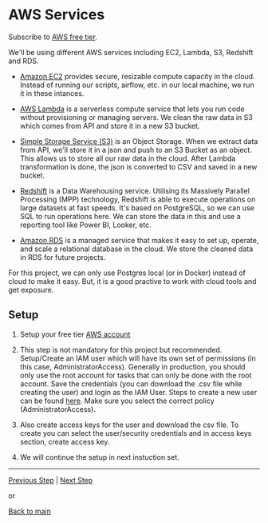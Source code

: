 # AWS Services

Subscribe to [AWS free tier](https://aws.amazon.com/free/?all-free-tier.sort-by=item.additionalFields.SortRank&all-free-tier.sort-order=asc&awsf.Free%20Tier%20Types=*all&awsf.Free%20Tier%20Categories=*all). 

We'll be using different AWS services including EC2, Lambda, S3, Redshift and RDS.

* [Amazon EC2](https://aws.amazon.com/ec2/instance-types/) provides secure, resizable compute capacity in the cloud. Instead of running our scripts, airflow, etc. in our local machine, we run it in these intances.

* [AWS Lambda](https://aws.amazon.com/lambda/) is a serverless compute service that lets you run code without provisioning or managing servers. We clean the raw data in S3 which comes from API and store it in a new S3 bucket. 

* [Simple Storage Service (S3)](https://aws.amazon.com/s3/) is an Object Storage. When we extract data from API, we'll store it in a json and push to an S3 Bucket as an object. This allows us to store all our raw data in the cloud. After Lambda transformation is done, the json is converted to CSV and saved in a new bucket. 

* [Redshift](https://aws.amazon.com/redshift/) is a Data Warehousing service. Utilising its Massively Parallel Processing (MPP) technology, Redshift is able to execute operations on large datasets at fast speeds. It's based on PostgreSQL, so we can use SQL to run operations here. We can store the data in this and use a reporting tool like Power BI, Looker, etc. 

* [Amazon RDS](https://aws.amazon.com/rds/) is a managed service that makes it easy to set up, operate, and scale a relational database in the cloud. We store the cleaned data in RDS for future projects. 

For this project, we can only use Postgres local (or in Docker) instead of cloud to make it easy. But, it is a good practive to work with cloud tools and get exposure. 

## Setup 
1. Setup your free tier [AWS account](https://aws.amazon.com/getting-started/guides/setup-environment/module-one/)

2. This step is not mandatory for this project but recommended. Setup/Create an IAM user which will have its own set of permissions (in this case, AdministratorAccess). Generally in production, you should only use the root account for tasks that can only be done with the root account. Save the credentials (you can download the .csv file while creating the user) and login as the IAM User. Steps to create a new user can be found [here](https://www.techtarget.com/searchcloudcomputing/tutorial/Step-by-step-guide-on-how-to-create-an-IAM-user-in-AWS). Make sure you select the correct policy (AdministratorAccess).

3. Also create access keys for the user and download the csv file. To create you can select the user/security credentials and in access keys section, create access key. 

4. We will continue the setup in next instuction set. 

---

[Previous Step](rapidapi_setup.md) | [Next Step](ec2_setup.md)

or

[Back to main](https://github.com/rohitanumolu/zillow_rapidapi_aws_pipeline/tree/main)